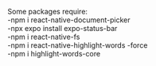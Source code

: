 Some packages require:<br />
-npm i react-native-document-picker <br />
-npx expo install expo-status-bar <br />
-npm i react-native-fs <br />
-npm i react-native-highlight-words -force <br />
-npm i highlight-words-core 

